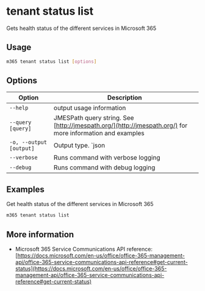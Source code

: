 # tenant status list

Gets health status of the different services in Microsoft 365

## Usage

```sh
m365 tenant status list [options]
```

## Options

Option|Description
------|-----------
`--help`|output usage information
`--query [query]`|JMESPath query string. See [http://jmespath.org/](http://jmespath.org/) for more information and examples
`-o, --output [output]`|Output type. `json|text`. Default `text`
`--verbose`|Runs command with verbose logging
`--debug`|Runs command with debug logging

## Examples

Get health status of the different services in Microsoft 365

```sh
m365 tenant status list
```

## More information

- Microsoft 365 Service Communications API reference: [https://docs.microsoft.com/en-us/office/office-365-management-api/office-365-service-communications-api-reference#get-current-status](https://docs.microsoft.com/en-us/office/office-365-management-api/office-365-service-communications-api-reference#get-current-status)
